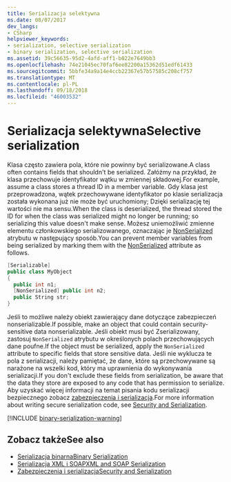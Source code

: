```yaml
---
title: Serializacja selektywna
ms.date: 08/07/2017
dev_langs:
- CSharp
helpviewer_keywords:
- serialization, selective serialization
- binary serialization, selective serialization
ms.assetid: 39c56635-95d2-4afd-aff1-b022e7649bb3
ms.openlocfilehash: 74e21045ec70faf6ee82200a15362d51edf61433
ms.sourcegitcommit: 5bbfe34a9a14e4ccb22367e57b57585c208cf757
ms.translationtype: MT
ms.contentlocale: pl-PL
ms.lasthandoff: 09/18/2018
ms.locfileid: "46003532"
---
```

# <a name="selective-serialization"></a><span data-ttu-id="097d5-102">Serializacja selektywna</span><span class="sxs-lookup"><span data-stu-id="097d5-102">Selective serialization</span></span>
<span data-ttu-id="097d5-103">Klasa często zawiera pola, które nie powinny być serializowane.</span><span class="sxs-lookup"><span data-stu-id="097d5-103">A class often contains fields that shouldn't be serialized.</span></span> <span data-ttu-id="097d5-104">Załóżmy na przykład, że klasa przechowuje identyfikator wątku w zmiennej składowej.</span><span class="sxs-lookup"><span data-stu-id="097d5-104">For example, assume a class stores a thread ID in a member variable.</span></span> <span data-ttu-id="097d5-105">Gdy klasa jest przeprowadzona, wątek przechowywane identyfikator po klasie serializacja została wykonana już nie może być uruchomiony; Dzięki serializację tej wartości nie ma sensu.</span><span class="sxs-lookup"><span data-stu-id="097d5-105">When the class is deserialized, the thread stored the ID for when the class was serialized might no longer be running; so serializing this value doesn't make sense.</span></span> <span data-ttu-id="097d5-106">Możesz uniemożliwić zmienne elementu członkowskiego serializowanego, oznaczając je [NonSerialized](xref:System.NonSerializedAttribute) atrybutu w następujący sposób.</span><span class="sxs-lookup"><span data-stu-id="097d5-106">You can prevent member variables from being serialized by marking them with the [NonSerialized](xref:System.NonSerializedAttribute) attribute as follows.</span></span>  
  
```csharp  
[Serializable]  
public class MyObject   
{  
  public int n1;  
  [NonSerialized] public int n2;  
  public String str;  
}  
```

<span data-ttu-id="097d5-107">Jeśli to możliwe należy obiekt zawierający dane dotyczące zabezpieczeń nonserializable.</span><span class="sxs-lookup"><span data-stu-id="097d5-107">If possible, make an object that could contain security-sensitive data nonserializable.</span></span> <span data-ttu-id="097d5-108">Jeśli obiekt musi być Zserializowany, zastosuj `NonSerialized` atrybutu w określonych polach przechowujących dane poufne.</span><span class="sxs-lookup"><span data-stu-id="097d5-108">If the object must be serialized, apply the `NonSerialized` attribute to specific fields that store sensitive data.</span></span> <span data-ttu-id="097d5-109">Jeśli nie wyklucza te pola z serializacji, należy pamiętać, że dane, które są przechowywane są narażone na wszelki kod, który ma uprawnienia do wykonywania serializacji.</span><span class="sxs-lookup"><span data-stu-id="097d5-109">If you don't exclude these fields from serialization, be aware that the data they store are exposed to any code that has permission to serialize.</span></span> <span data-ttu-id="097d5-110">Aby uzyskać więcej informacji na temat pisania kodu serializacji bezpiecznego zobacz [zabezpieczenia i serializacja](../../../docs/framework/misc/security-and-serialization.md).</span><span class="sxs-lookup"><span data-stu-id="097d5-110">For more information about writing secure serialization code, see [Security and Serialization](../../../docs/framework/misc/security-and-serialization.md).</span></span>

[!INCLUDE [binary-serialization-warning](../../../includes/binary-serialization-warning.md)]
  
## <a name="see-also"></a><span data-ttu-id="097d5-111">Zobacz także</span><span class="sxs-lookup"><span data-stu-id="097d5-111">See also</span></span>

- [<span data-ttu-id="097d5-112">Serializacja binarna</span><span class="sxs-lookup"><span data-stu-id="097d5-112">Binary Serialization</span></span>](binary-serialization.md)  
- [<span data-ttu-id="097d5-113">Serializacja XML i SOAP</span><span class="sxs-lookup"><span data-stu-id="097d5-113">XML and SOAP Serialization</span></span>](xml-and-soap-serialization.md)  
- [<span data-ttu-id="097d5-114">Zabezpieczenia i serializacja</span><span class="sxs-lookup"><span data-stu-id="097d5-114">Security and Serialization</span></span>](../../../docs/framework/misc/security-and-serialization.md)
